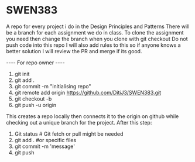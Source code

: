# SWEN383
A repo for every project i do in the Design Principles and Patterns
There will be a branch for each assignment we do in class.
To clone the assignment you need then change the branch when you clone with git checkout <branch-name>
Do not push code into this repo I will also add rules to this so if anyone knows a better solution I will review the PR and merge if its good.


---- For repo owner ----
1. git init
2. git add .
3. git commit -m "initialising repo"
4. git remote add origin https://github.com/DitiJ3/SWEN383.git
5. git checkout -b <branch-name>
6. git push -u origin <branch-name>

This creates a repo locally then connects it to the origin on github while checking out a unique branch for the project.
After this step:
1. Git status # Git fetch or pull might be needed  
2. git add . #or specific files
3. git commit -m 'message'
4. git push
